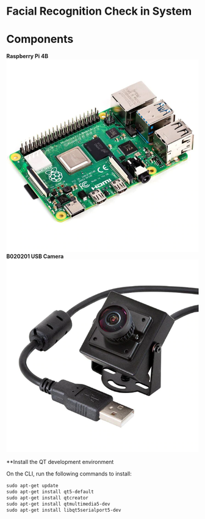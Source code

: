 # Facial Recognition Check in System

# Components
**Raspberry Pi 4B**<br>
![Image text](https://github.com/stan-tanh/facial-recognition-check-in/raw/main/images/4B.png)  
**B020201 USB Camera**<br>
![Image text](https://github.com/stan-tanh/facial-recognition-check-in/raw/main/images/Camera.png)

**Install the QT development environment

On the CLI, run the following commands to install:
```
sudo apt-get update
sudo apt-get install qt5-default
sudo apt-get install qtcreator
sudo apt-get install qtmultimedia5-dev
sudo apt-get install libqt5serialport5-dev
